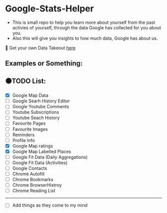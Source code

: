 # Google-Stats-Helper
+ This is small repo to help you learn more about yourself from the past activies of yourself, through the data Google has collected for you about you.
+ Also this will give you insights to how much data, Google has about us.


🔎 Get your own Data Takeout [here](https://takeout.google.com/?hl=en-GB&utm_source=google-account&utm_medium=web)

## Examples or Something:



## ⚫TODO List:
- [X] Google Map Data
- [ ] Google Searh History Editor
- [ ] Google Youtube Comments
- [ ] Youtube Subscriptions
- [ ] Youtube Seach History
- [ ] Favourite Pages
- [ ] Favourite Images
- [ ] Reminders
- [ ] Profile Info
- [X] Google Map ratings
- [X] Google Map Labelled Places
- [ ] Google Fit Data (Daily Aggregations)
- [ ] Google Fit Data (Activities)
- [ ] Google Contacts
- [ ] Chrome Autofill
- [ ] Chrome Bookmarks
- [ ] Chrome BrowserHistroy
- [ ] Chrome Reading List
--------------------------------
- [ ] Add things as they come to my mind
